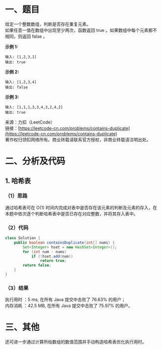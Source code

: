 # 一、题目
给定一个整数数组，判断是否存在重复元素。   
如果任意一值在数组中出现至少两次，函数返回 true 。如果数组中每个元素都不相同，则返回 false 。   
   
**示例 1:**
```
输入: [1,2,3,1]
输出: true
```
**示例 2:**
```
输入: [1,2,3,4]
输出: false
```
**示例 3:**
```
输入: [1,1,1,3,3,4,3,2,4,2]
输出: true
```
来源：力扣（LeetCode）   
链接：[https://leetcode-cn.com/problems/contains-duplicate](https://leetcode-cn.com/problems/contains-duplicate)   
著作权归领扣网络所有。商业转载请联系官方授权，非商业转载请注明出处。   
# 二、分析及代码    
## 1. 哈希表
### （1）思路
通过哈希表可在 O(1) 时间内完成对表中是否存在该元素的判断及元素的存入，在本题中依次逐个判断哈希表中是否已存在对应整数，并将其存入表中。   
### （2）代码
```Java
class Solution {
    public boolean containsDuplicate(int[] nums) {
        Set<Integer> hset = new HashSet<Integer>();
        for (int num : nums)
            if (!hset.add(num))
                return true;
        return false;
    }
}
```
### （3）结果
执行用时 ：5 ms, 在所有 Java 提交中击败了 76.63% 的用户；  
内存消耗 ：42.5 MB, 在所有 Java 提交中击败了 75.97% 的用户。  
# 三、其他
还可进一步通过计算所给数组的数值范围并手动构造哈希表优化执行用时。   
